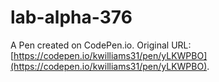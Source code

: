 # lab-alpha-376

A Pen created on CodePen.io. Original URL: [https://codepen.io/kwilliams31/pen/yLKWPBO](https://codepen.io/kwilliams31/pen/yLKWPBO).

